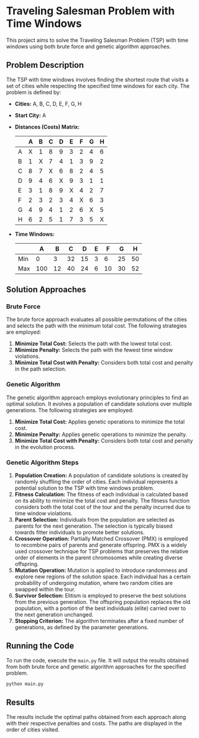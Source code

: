 # Traveling Salesman Problem with Time Windows

This project aims to solve the Traveling Salesman Problem (TSP) with time windows using both brute force and genetic algorithm approaches.

## Problem Description

The TSP with time windows involves finding the shortest route that visits a set of cities while respecting the specified time windows for each city. The problem is defined by:

- **Cities:** A, B, C, D, E, F, G, H
- **Start City:** A
- **Distances (Costs) Matrix:**
  
  |   | A | B | C | D | E | F | G | H |
  |---|---|---|---|---|---|---|---|---|
  | A | X | 1 | 8 | 9 | 3 | 2 | 4 | 6 |
  | B | 1 | X | 7 | 4 | 1 | 3 | 9 | 2 |
  | C | 8 | 7 | X | 6 | 8 | 2 | 4 | 5 |
  | D | 9 | 4 | 6 | X | 9 | 3 | 1 | 1 |
  | E | 3 | 1 | 8 | 9 | X | 4 | 2 | 7 |
  | F | 2 | 3 | 2 | 3 | 4 | X | 6 | 3 |
  | G | 4 | 9 | 4 | 1 | 2 | 6 | X | 5 |
  | H | 6 | 2 | 5 | 1 | 7 | 3 | 5 | X |

- **Time Windows:**
  
  |     | A   | B  | C  | D  | E  | F  | G  | H  |
  |-----|-----|----|----|----|----|----|----|----|
  | Min | 0   | 3  | 32 | 15 | 3  | 6  | 25 | 50 |
  | Max | 100 | 12 | 40 | 24 | 6  | 10 | 30 | 52 |

## Solution Approaches

### Brute Force

The brute force approach evaluates all possible permutations of the cities and selects the path with the minimum total cost. The following strategies are employed:

1. **Minimize Total Cost:** Selects the path with the lowest total cost.
2. **Minimize Penalty:** Selects the path with the fewest time window violations.
3. **Minimize Total Cost with Penalty:** Considers both total cost and penalty in the path selection.

### Genetic Algorithm

The genetic algorithm approach employs evolutionary principles to find an optimal solution. It evolves a population of candidate solutions over multiple generations. The following strategies are employed:

1. **Minimize Total Cost:** Applies genetic operations to minimize the total cost.
2. **Minimize Penalty:** Applies genetic operations to minimize the penalty.
3. **Minimize Total Cost with Penalty:** Considers both total cost and penalty in the evolution process.

### Genetic Algorithm Steps

1. **Population Creation:** A population of candidate solutions is created by randomly shuffling the order of cities. Each individual represents a potential solution to the TSP with time windows problem.
2. **Fitness Calculation:** The fitness of each individual is calculated based on its ability to minimize the total cost and penalty. The fitness function considers both the total cost of the tour and the penalty incurred due to time window violations.
3. **Parent Selection:**  Individuals from the population are selected as parents for the next generation. The selection is typically biased towards fitter individuals to promote better solutions.
4. **Crossover Operation:** Partially Matched Crossover (PMX) is employed to recombine pairs of parents and generate offspring. PMX is a widely used crossover technique for TSP problems that preserves the relative order of elements in the parent chromosomes while creating diverse offspring.
5. **Mutation Operation:** Mutation is applied to introduce randomness and explore new regions of the solution space. Each individual has a certain probability of undergoing mutation, where two random cities are swapped within the tour.
6. **Survivor Selection:** Elitism is employed to preserve the best solutions from the previous generation. The offspring population replaces the old population, with a portion of the best individuals (elite) carried over to the next generation unchanged.
7. **Stopping Criterion:** The algorithm terminates after a fixed number of generations, as defined by the parameter generations.

## Running the Code

To run the code, execute the `main.py` file. It will output the results obtained from both brute force and genetic algorithm approaches for the specified problem.

```bash
python main.py
```

## Results

The results include the optimal paths obtained from each approach along with their respective penalties and costs. The paths are displayed in the order of cities visited.
